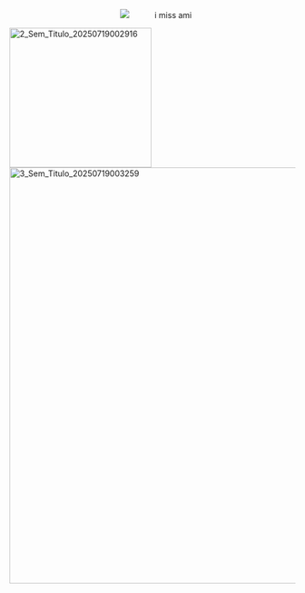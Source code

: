 
⠀⠀⠀⠀⠀⠀⠀⠀⠀⠀⠀⠀⠀⠀⠀⠀⠀⠀⠀![](https://komarev.com/ghpvc/?username=elanourr&color=blue&label=⠀⠀⠀⠀⠀꒰⠀⠀wishes⠀⠀⟡⠀⠀⠀⠀&abbreviated=true)⠀⠀⠀⠀ i miss ami

<img width="250" height="246" alt="2_Sem_Titulo_20250719002916" src="https://github.com/user-attachments/assets/80711b88-5608-4c5b-b7ca-4c7d278c060a" /><img width="735" height="733" alt="3_Sem_Titulo_20250719003259" src="https://github.com/user-attachments/assets/5ef892b4-8984-418c-b4d7-24ea449fb5f2" />



